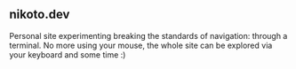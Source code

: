 ## nikoto.dev

Personal site experimenting breaking the standards of navigation: through a terminal.
No more using your mouse, the whole site can be explored via your keyboard and some time :)

